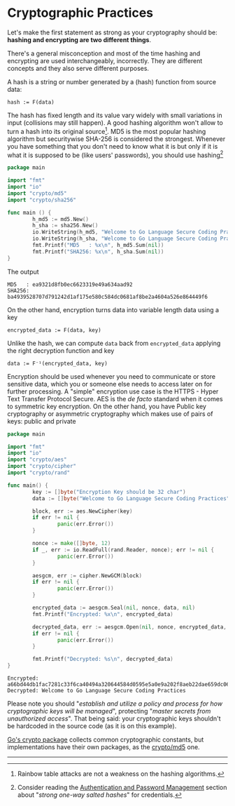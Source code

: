 Cryptographic Practices
======================

Let's make the first statement as strong as your cryptography should be: **hashing and encrypting are two different things**.

There's a general misconception and most of the time hashing and encrypting are used interchangeably, incorrectly. They are different concepts and they also serve different purposes.

A hash is a string or number generated by a (hash) function from source data:
```
hash := F(data)
```
The hash has fixed length and its value vary widely with small variations in input (collisions may still happen). A good hashing algorithm won't allow to turn a hash into its original source[^1]. MD5 is the most popular hashing algorithm but securitywise SHA-256 is considered the strongest. Whenever you have something that you don't need to know what it is but only if it is what it is supposed to be (like users' passwords), you should use
hashing[^2]

```go
package main

import "fmt"
import "io"
import "crypto/md5"
import "crypto/sha256"

func main () {
        h_md5 := md5.New()
        h_sha := sha256.New()
        io.WriteString(h_md5, "Welcome to Go Language Secure Coding Practices")
        io.WriteString(h_sha, "Welcome to Go Language Secure Coding Practices")
        fmt.Printf("MD5   : %x\n", h_md5.Sum(nil))
        fmt.Printf("SHA256: %x\n", h_sha.Sum(nil))
}
```

The output

```
MD5   : ea9321d8fb0ec6623319e49a634aad92
SHA256: ba4939528707d791242d1af175e580c584dc0681af8be2a4604a526e864449f6
```

On the other hand, encryption turns data into variable length data using a key

```
encrypted_data := F(data, key)
```

Unlike the hash, we can compute `data` back from `encrypted_data` applying the right decryption function and key

```
data := F⁻¹(encrypted_data, key)
```

Encryption should be used whenever you need to communicate or store sensitive data, which you or someone else needs to access later on for further processing. A "simple" encryption use case is the HTTPS - Hyper Text Transfer Protocol Secure. AES is the _de facto_ standard when it comes to symmetric key encryption. On the other hand, you have Public key cryptography or asymmetric cryptography
which makes use of pairs of keys: public and private

```go
package main

import "fmt"
import "io"
import "crypto/aes"
import "crypto/cipher"
import "crypto/rand"

func main() {
        key := []byte("Encryption Key should be 32 char")
        data := []byte("Welcome to Go Language Secure Coding Practices")

        block, err := aes.NewCipher(key)
        if err != nil {
                panic(err.Error())
        }

        nonce := make([]byte, 12)
        if _, err := io.ReadFull(rand.Reader, nonce); err != nil {
                panic(err.Error())
        }

        aesgcm, err := cipher.NewGCM(block)
        if err != nil {
                panic(err.Error())
        }

        encrypted_data := aesgcm.Seal(nil, nonce, data, nil)
        fmt.Printf("Encrypted: %x\n", encrypted_data)

        decrypted_data, err := aesgcm.Open(nil, nonce, encrypted_data, nil)
        if err != nil {
                panic(err.Error())
        }

        fmt.Printf("Decrypted: %s\n", decrypted_data)
}
```

```
Encrypted: a66bd44db1fac7281c33f6ca40494a320644584d0595e5a0e9a202f8aeb22dae659dc06932d4e409fe35a95d14b1cffacbe3914460dd27cbd274b0c3a561
Decrypted: Welcome to Go Language Secure Coding Practices
```

Please note you should "_establish and utilize a policy and process for how cryptographic keys will be managed_", protecting "_master secrets from unauthorized access_". That being said: your cryptographic keys shouldn't be hardcoded in the source code (as it is on this example).

[Go's crypto package][1] collects common cryptographic constants, but implementations have their own packages, as the [crypto/md5][2] one.

---

[^1]: Rainbow table attacks are not a weakness on the hashing algorithms.
[^2]: Consider reading the [Authentication and Password Management][3] section about "_strong one-way salted hashes_" for credentials.

[1]: https://golang.org/pkg/crypto/
[2]: https://golang.org/pkg/crypto/md5/
[3]: /authentication-password-management.html
